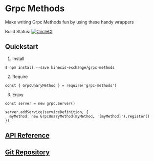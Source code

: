 # Grpc Methods

Make writing Grpc Methods fun by using these handy wrappers

Build Status: [![CircleCI](https://circleci.com/gh/kinesis-exchange/grpc-methods.svg?style=svg)](https://circleci.com/gh/kinesis-exchange/grpc-methods)

## Quickstart

1. Install

```
$ npm install --save kinesis-exchange/grpc-methods
```

2. Require

```
const { GrpcUnaryMethod } = require('grpc-methods')
```

3. Enjoy

```
const server = new grpc.Server()

server.addService(serviceDefinition, {
  myMethod: new GrpcUnaryMethod(myMethod, '[myMethod]').register()
})
```

## [API Reference](http://grpc-methods.kinesis.engineering)

## [Git Repository](http://github.com/kinesis-exchange/grpc-methods)
